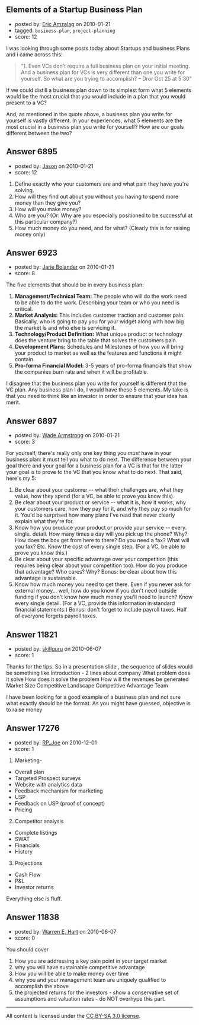 ## Elements of a Startup Business Plan

- posted by: [Eric Amzalag](https://stackexchange.com/users/-1/2302-eric-amzalag) on 2010-01-21
- tagged: `business-plan`, `project-planning`
- score: 12

I was looking through some posts today about Startups and business Plans and i came across this: 

>"1. Even VCs don't require a full business plan on your initial meeting. And a business plan for VCs is very different than one you write for yourself. So what are you trying to accomplish? – Dror Oct 25 at 5:30"

If we could distill a business plan down to its simplest form what 5 elements would be the most crucial that you would include in a plan that you would present to a VC?

And, as mentioned in the quote above, a business plan you write for yourself is vastly different. In your experiences, what 5 elements are the most crucial in a business plan you write for yourself? How are our goals different between the two?


## Answer 6895

- posted by: [Jason](https://stackexchange.com/users/-1/2-jason) on 2010-01-21
- score: 12

 1. Define exactly who your customers are and what pain they have you're solving.
 1. How will they find out about you without you having to spend more money than they give you?
 1. How will you make money?
 1. Who are you?  (Or: Why are you especially positioned to be successful at this particular company?)
 1. How much money do you need, and for what?  (Clearly this is for raising money only)


## Answer 6923

- posted by: [Jarie Bolander](https://stackexchange.com/users/-1/585-jarie-bolander) on 2010-01-21
- score: 8

The five elements that should be in every business plan:

 1. **Management/Technical Team:** The people who will do the work need to be able to do the work. Describing your team or who you need is critical.
 2. **Market Analysis:** This includes customer traction and customer pain. Basically, who is going to pay you for your widget along with how big the market is and who else is servicing it.
 3. **Technology/Product Definition:** What unique product or technology does the venture bring to the table that solves the customers pain.
 4. **Development Plans:** Schedules and Milestones of how you will bring your product to market as well as the features and functions it might contain. 
 5. **Pro-forma Financial Model:** 3-5 years of pro-forma financials that show the companies burn rate and when it will be profitable.

I disagree that the business plan you write for yourself is different that the VC plan. Any business plan I do, I would have these 5 elements. My take is that you need to think like an investor in order to ensure that your idea has merit.




## Answer 6897

- posted by: [Wade Armstrong](https://stackexchange.com/users/-1/2229-wade-armstrong) on 2010-01-21
- score: 3

For yourself, there's really only one key thing you *must* have in your business plan: it must tell you what to do next. The difference between your goal there and your goal for a business plan for a VC is that for the latter your goal is to prove to the VC that you know what to do next. That said, here's my 5:

1. Be clear about your customer -- what their challenges are, what they value, how they spend (for a VC, be able to prove you know this).
2. Be clear about your product or service -- what it is, how it works, why your customers care, how they pay for it, and why they pay so much for it. You'd be surprised how many plans I've read that never clearly explain what they're for.
3. Know how you produce your product or provide your service -- every. single. detail. How many times a day will you pick up the phone? Why? How does the box get from here to there? Do you need a fax? What will you fax? Etc. Know the cost of every single step. (For a VC, be able to prove you know this.)
4. Be clear about your specific advantage over your competition (this requires being clear about your competition too). How do you produce that advantage? Who cares? Why? Bonus: be clear about how this advantage is sustainable.
5. Know how much money you need to get there. Even if you never ask for external money... well, how do you know if you don't need outside funding if you don't know how much money you'll need to launch? Know every single detail. (For a VC, provide this information in standard financial statements.) Bonus: don't forget to include payroll taxes. Half of everyone forgets payroll taxes.



## Answer 11821

- posted by: [skillguru](https://stackexchange.com/users/-1/742-skillguru) on 2010-06-07
- score: 1

Thanks for the tips. So in a presentation slide , the sequence of slides would be something 
like 
Introduction - 2 lines about company
What problem does it solve
How does it solve the problem
How will the revenues be generated
Market Size
Competitive Landscape
Competitive Advantage
Team

I have been looking for a good example of a business plan and not sure what exactly should be the format.
As you might have guessed, objective is to raise money


## Answer 17276

- posted by: [RP_Joe](https://stackexchange.com/users/-1/5736-rp-joe) on 2010-12-01
- score: 1

1) Marketing-

 - Overall plan 
 - Targeted Prospect surveys
 - Website with analytics data
 - Feedback mechanism for marketing
 - USP
 - Feedback on USP (proof of concept)
 - Pricing

2) Competitor analysis

 - Complete listings
 - SWAT
 - Financials
 - History

3) Projections

 - Cash Flow
 - P&L
 - Investor returns


Everything else is fluff. 





## Answer 11838

- posted by: [Warren E. Hart](https://stackexchange.com/users/-1/2058-warren-e-hart) on 2010-06-07
- score: 0

You should cover

 1. How you are addressing a key pain point in your target market 
 2. why you will have sustainable competitive advantage
 3. How you will be able to make money over time
 4. why you and your management team are uniquely qualified to accomplish the above
 5. the projected returns for the investors - show a conservative set of assumptions and valuation rates - do NOT overhype this part. 





---

All content is licensed under the [CC BY-SA 3.0 license](https://creativecommons.org/licenses/by-sa/3.0/).
